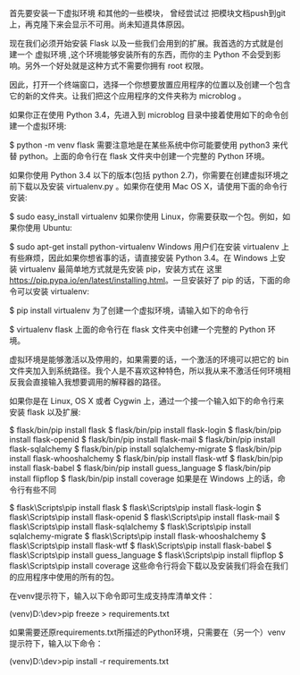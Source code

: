 首先要安装一下虚拟环境 和其他的一些模块，
曾经尝试过 把模块文档push到git上，再克隆下来会显示不可用。尚未知道具体原因。

现在我们必须开始安装 Flask 以及一些我们会用到的扩展。我首选的方式就是创建一个 虚拟环境 ,这个环境能够安装所有的东西，而你的主 Python 不会受到影响。另外一个好处就是这种方式不需要你拥有 root 权限。

因此，打开一个终端窗口，选择一个你想要放置应用程序的位置以及创建一个包含它的新的文件夹。让我们把这个应用程序的文件夹称为 microblog 。

如果你正在使用 Python 3.4，先进入到 microblog 目录中接着使用如下的命令创建一个虚拟环境:

$ python -m venv flask
需要注意地是在某些系统中你可能要使用 python3 来代替 python。上面的命令行在 flask 文件夹中创建一个完整的 Python 环境。

如果你使用 Python 3.4 以下的版本(包括 python 2.7)，你需要在创建虚拟环境之前下载以及安装 virtualenv.py 。如果你在使用 Mac OS X，请使用下面的命令行安装:

$ sudo easy_install virtualenv
如果你使用 Linux，你需要获取一个包。例如，如果你使用 Ubuntu:

$ sudo apt-get install python-virtualenv
Windows 用户们在安装 virtualenv 上有些麻烦，因此如果你想省事的话，请直接安装 Python 3.4。在 Windows 上安装 virtualenv 最简单地方式就是先安装 pip，安装方式在 这里 <https://pip.pypa.io/en/latest/installing.html>。一旦安装好了 pip 的话，下面的命令可以安装 virtualenv:

$ pip install virtualenv
为了创建一个虚拟环境，请输入如下的命令行

$ virtualenv flask
上面的命令行在 flask 文件夹中创建一个完整的 Python 环境。

虚拟环境是能够激活以及停用的，如果需要的话，一个激活的环境可以把它的 bin 文件夹加入到系统路径。我个人是不喜欢这种特色，所以我从来不激活任何环境相反我会直接输入我想要调用的解释器的路径。

如果你是在 Linux, OS X 或者 Cygwin 上，通过一个接一个输入如下的命令行来安装 flask 以及扩展:

$ flask/bin/pip install flask
$ flask/bin/pip install flask-login
$ flask/bin/pip install flask-openid
$ flask/bin/pip install flask-mail
$ flask/bin/pip install flask-sqlalchemy
$ flask/bin/pip install sqlalchemy-migrate
$ flask/bin/pip install flask-whooshalchemy
$ flask/bin/pip install flask-wtf
$ flask/bin/pip install flask-babel
$ flask/bin/pip install guess_language
$ flask/bin/pip install flipflop
$ flask/bin/pip install coverage
如果是在 Windows 上的话，命令行有些不同

$ flask\Scripts\pip install flask
$ flask\Scripts\pip install flask-login
$ flask\Scripts\pip install flask-openid
$ flask\Scripts\pip install flask-mail
$ flask\Scripts\pip install flask-sqlalchemy
$ flask\Scripts\pip install sqlalchemy-migrate
$ flask\Scripts\pip install flask-whooshalchemy
$ flask\Scripts\pip install flask-wtf
$ flask\Scripts\pip install flask-babel
$ flask\Scripts\pip install guess_language
$ flask\Scripts\pip install flipflop
$ flask\Scripts\pip install coverage
这些命令行将会下载以及安装我们将会在我们的应用程序中使用的所有的包。


在venv提示符下，输入以下命令即可生成支持库清单文件：

(venv)D:\dev>pip freeze > requirements.txt

如果需要还原requirements.txt所描述的Python环境，只需要在（另一个）venv提示符下，输入以下命令：

(venv)D:\dev>pip install -r requirements.txt